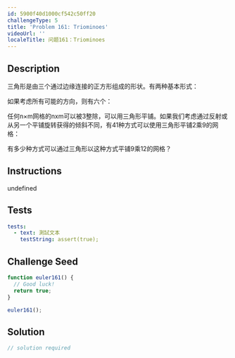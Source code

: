 ```yaml
---
id: 5900f40d1000cf542c50ff20
challengeType: 5
title: 'Problem 161: Triominoes'
videoUrl: ''
localeTitle: 问题161：Triominoes
---
```


## Description
<section id="description">三角形是由三个通过边缘连接的正方形组成的形状。有两种基本形式： <p>如果考虑所有可能的方向，则有六个： </p><p>任何n×m网格的nxm可以被3整除，可以用三角形平铺。如果我们考虑通过反射或从另一个平铺旋转获得的倾斜不同，有41种方式可以使用三角形平铺2乘9的网格： </p><p>有多少种方式可以通过三角形以这种方式平铺9乘12的网格？ </p></section>

## Instructions
undefined

## Tests
<section id='tests'>

```yml
tests:
  - text: 測試文本
    testString: assert(true);

```

</section>

## Challenge Seed
<section id='challengeSeed'>

<div id='js-seed'>

```js
function euler161() {
  // Good luck!
  return true;
}

euler161();

```

</div>



</section>

## Solution
<section id='solution'>

```js
// solution required
```
</section>
